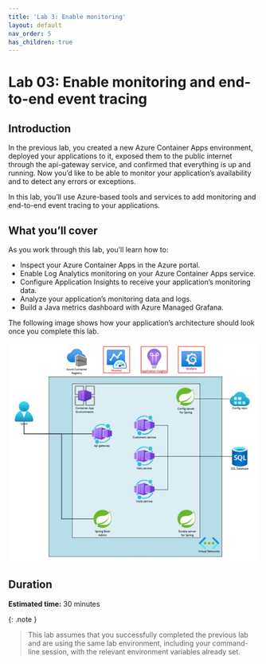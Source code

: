 ```yaml
---
title: 'Lab 3: Enable monitoring'  
layout: default  
nav_order: 5  
has_children: true
---
```


# Lab 03: Enable monitoring and end-to-end event tracing

## Introduction

In the previous lab, you created a new Azure Container Apps environment, deployed your applications to it, exposed them to the public internet through the api-gateway service, and confirmed that everything is up and running. Now you’d like to be able to monitor your application’s availability and to detect any errors or exceptions.

In this lab, you’ll use Azure-based tools and services to add monitoring and end-to-end event tracing to your applications.

## What you’ll cover

As you work through this lab, you’ll learn how to:

- Inspect your Azure Container Apps in the Azure portal.
- Enable Log Analytics monitoring on your Azure Container Apps service.
- Configure Application Insights to receive your application’s monitoring data.
- Analyze your application’s monitoring data and logs.
- Build a Java metrics dashboard with Azure Managed Grafana.

The following image shows how your application’s architecture should look once you complete this lab.

![lab 3 overview](../../images/acalab3.png)

## Duration

**Estimated time:** 30 minutes

{: .note }
> This lab assumes that you successfully completed the previous lab and are using the same lab environment, including your command-line session, with the relevant environment variables already set.
